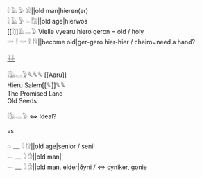 𓇋 𓄿 𓅱 𓀀||old man|hieren(er)  
𓇋 𓄿 𓅱 𓏏 𓀗||old age|hierwos  
[[𓇋]]𓄿𓂋𓅱 Vielle vyearu hiero geron = old / holy  
𓎡 𓎛 𓎡 𓎛 𓀘||become old|ger-gero hier-hier / cheiro=need a hand?  

[𓇒](𓇒)  

𓇋𓄿𓂋𓅱𓆰𓆰𓆰 [[Aaru]]  
Hieru Salem[[𓆰]]𓆰𓆰  
The Promised Land  
Old Seeds  

𓇋𓄿𓂋𓅱 ⇔ Ideal?  


vs  

𓏏 𓈖 𓇋 𓀘||old age|senior / senil  
𓍿 𓈖 𓇋 𓀘||old man|  
𓍿 𓈖 𓇋 𓀘||old man, elder|δyni / ⇔ cyniker, gonie  

